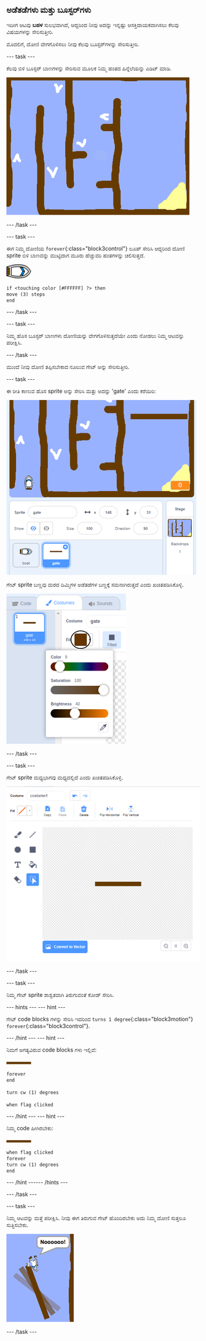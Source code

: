 ## ಅಡೆತಡೆಗಳು ಮತ್ತು ಬೂಸ್ಟರ್‌ಗಳು

ಇದೀಗ ಆಟವು **ಬಹಳ** ಸುಲಭವಾಗಿದೆ, ಆದ್ದರಿಂದ ನೀವು ಅದನ್ನು ಇನ್ನಷ್ಟು ಆಸಕ್ತಿದಾಯಕವಾಗಿಸಲು ಕೆಲವು ವಿಷಯಗಳನ್ನು ಸೇರಿಸುತ್ತೀರಿ.

ಮೊದಲಿಗೆ, ದೋಣಿ ವೇಗಗೊಳಿಸಲು ನೀವು ಕೆಲವು ಬೂಸ್ಟರ್‌ಗಳನ್ನು ಸೇರಿಸುತ್ತೀರಿ.

--- task ---

ಕೆಲವು ಬಿಳಿ ಬೂಸ್ಟರ್ ಬಾಣಗಳನ್ನು ಸೇರಿಸುವ ಮೂಲಕ ನಿಮ್ಮ ಹಂತದ ಹಿನ್ನೆಲೆಯನ್ನು ಎಡಿಟ್ ಮಾಡಿ.

![ಸ್ಕ್ರೀನ್‍ಶಾಟ್ ಅಥವಾ ಪರದೆ ಚಿತ್ರ](images/boat-boost.png)

--- /task ---

--- task ---

ಈಗ ನಿಮ್ಮ ದೋಣಿಯ `forever`{:class="block3control"} ಲೂಪ್ ಸೇರಿಸಿ ಆದ್ದರಿಂದ ದೋಣಿ sprite ಬಿಳಿ ಬಾಣವನ್ನು ಮುಟ್ಟಿದಾಗ ಮೂರು ಹೆಚ್ಚುವರಿ ಹಂತಗಳನ್ನು ಚಲಿಸುತ್ತದೆ.

![ದೋಣಿ -sprite](images/boat_resize.png)

```blocks3
if <touching color [#FFFFFF] ?> then
move (3) steps
end
```

--- /task ---

--- task ---

ನಿಮ್ಮ ಹೊಸ ಬೂಸ್ಟರ್ ಬಾಣಗಳು ದೋಣಿಯನ್ನು ವೇಗಗೊಳಿಸುತ್ತದೆಯೇ ಎಂದು ನೋಡಲು ನಿಮ್ಮ ಆಟವನ್ನು ಪರೀಕ್ಷಿಸಿ.

--- /task ---

ಮುಂದೆ ನೀವು ದೋಣಿ ತಪ್ಪಿಸಬೇಕಾದ ನೂಲುವ ಗೇಟ್ ಅನ್ನು ಸೇರಿಸುತ್ತೀರಿ.

--- task ---

ಈ ರೀತಿ ಕಾಣುವ ಹೊಸ sprite ಅನ್ನು ಸೇರಿಸಿ ಮತ್ತು ಅದನ್ನು 'gate' ಎಂದು ಕರೆಯಿರಿ:

![ಸ್ಕ್ರೀನ್‍ಶಾಟ್ ಅಥವಾ ಪರದೆ ಚಿತ್ರ](images/boat-gate.png)

ಗೇಟ್ sprite ಬಣ್ಣವು ಮರದ ದಿಮ್ಮಿಗಳ ಅಡೆತಡೆಗಳ ಬಣ್ಣಕ್ಕೆ ಸಮನಾಗಿರುತ್ತದೆ ಎಂದು ಖಚಿತಪಡಿಸಿಕೊಳ್ಳಿ.

![ಸ್ಕ್ರೀನ್‍ಶಾಟ್ ಅಥವಾ ಪರದೆ ಚಿತ್ರ](images/brown-hsv.png)

--- /task ---

--- task ---

ಗೇಟ್ sprite ಮಧ್ಯಭಾಗವು ಮಧ್ಯದಲ್ಲಿದೆ ಎಂದು ಖಚಿತಪಡಿಸಿಕೊಳ್ಳಿ.

![ಸ್ಕ್ರೀನ್‍ಶಾಟ್ ಅಥವಾ ಪರದೆ ಚಿತ್ರ](images/boat-center.png)

--- /task ---

--- task ---

ನಿಮ್ಮ ಗೇಟ್ sprite ಶಾಶ್ವತವಾಗಿ ತಿರುಗುವಂತೆ ಕೋಡ್ ಸೇರಿಸಿ.

--- hints ---
 --- hint ---

ಗೇಟ್ code blocks ಗಳನ್ನು ಸೇರಿಸಿ ಇದರಿಂದ `turns 1 degree`{:class="block3motion"} `forever`{:class="block3control"}.

--- /hint --- --- hint ---

ನಿಮಗೆ ಅಗತ್ಯವಿರುವ code blocks ಗಳು ಇಲ್ಲಿವೆ:

![ಹೆಬ್ಬಾಗಿಲು](images/gate.png)

```blocks3
forever
end

turn cw (1) degrees

when flag clicked
```

--- /hint --- --- hint ---

ನಿಮ್ಮ code ಹೀಗಿರಬೇಕು:

![ಹೆಬ್ಬಾಗಿಲು](images/gate.png)

```blocks3
when flag clicked
forever
turn cw (1) degrees
end
```

--- /hint ------ /hints ---

--- /task ---

--- task ---

ನಿಮ್ಮ ಆಟವನ್ನು ಮತ್ತೆ ಪರೀಕ್ಷಿಸಿ. ನೀವು ಈಗ ತಿರುಗುವ ಗೇಟ್ ಹೊಂದಿರಬೇಕು ಅದು ನಿಮ್ಮ ದೋಣಿ ಸುತ್ತಲೂ ಸುತ್ತಿಸಬೇಕು. 

![ಸ್ಕ್ರೀನ್‍ಶಾಟ್ ಅಥವಾ ಪರದೆ ಚಿತ್ರ](images/boat-gate-test.png)

--- /task ---